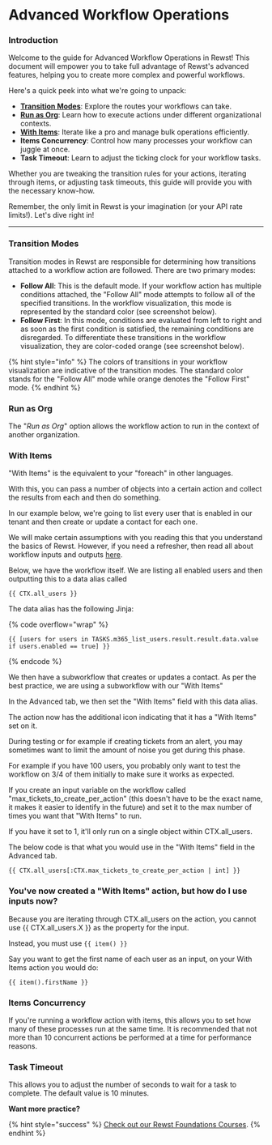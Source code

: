# Advanced Workflow Operations

### Introduction

Welcome to the guide for Advanced Workflow Operations in Rewst! This document will empower you to take full advantage of Rewst's advanced features, helping you to create more complex and powerful workflows.

Here's a quick peek into what we're going to unpack:

* [**Transition Modes**](advanced-workflow-operations.md#transition-modes): Explore the routes your workflows can take.
* [**Run as Org**](advanced-workflow-operations.md#run-as-org): Learn how to execute actions under different organizational contexts.
* [**With Items**](advanced-workflow-operations.md#with-items): Iterate like a pro and manage bulk operations efficiently.
* **Items Concurrency**: Control how many processes your workflow can juggle at once.
* **Task Timeout**: Learn to adjust the ticking clock for your workflow tasks.

Whether you are tweaking the transition rules for your actions, iterating through items, or adjusting task timeouts, this guide will provide you with the necessary know-how.

Remember, the only limit in Rewst is your imagination (or your API rate limits!). Let's dive right in!

***

### Transition Modes

Transition modes in Rewst are responsible for determining how transitions attached to a workflow action are followed. There are two primary modes:

* **Follow All**: This is the default mode. If your workflow action has multiple conditions attached, the "Follow All" mode attempts to follow all of the specified transitions. In the workflow visualization, this mode is represented by the standard color (see screenshot below).
* **Follow First**: In this mode, conditions are evaluated from left to right and as soon as the first condition is satisfied, the remaining conditions are disregarded. To differentiate these transitions in the workflow visualization, they are color-coded orange (see screenshot below).

{% hint style="info" %}
The colors of transitions in your workflow visualization are indicative of the transition modes. The standard color stands for the "Follow All" mode while orange denotes the "Follow First" mode.
{% endhint %}

### Run as Org

The "_Run as Org_" option allows the workflow action to run in the context of another organization.

### With Items

"With Items" is the equivalent to your "foreach" in other languages.

With this, you can pass a number of objects into a certain action and collect the results from each and then do something.

In our example below, we're going to list every user that is enabled in our tenant and then create or update a contact for each one.

We will make certain assumptions with you reading this that you understand the basics of Rewst. However, if you need a refresher, then read all about workflow inputs and outputs [here](https://docs.rewst.help/documentation/workflows/data-input-and-output).

Below, we have the workflow itself. We are listing all enabled users and then outputting this to a data alias called

```django
{{ CTX.all_users }}
```

The data alias has the following Jinja:

{% code overflow="wrap" %}
```django
{{ [users for users in TASKS.m365_list_users.result.result.data.value if users.enabled == true] }}
```
{% endcode %}

We then have a subworkflow that creates or updates a contact. As per the best practice, we are using a subworkflow with our "With Items"

In the Advanced tab, we then set the "With Items" field with this data alias.

The action now has the additional icon indicating that it has a "With Items" set on it.

During testing or for example if creating tickets from an alert, you may sometimes want to limit the amount of noise you get during this phase.

For example if you have 100 users, you probably only want to test the workflow on 3/4 of them initially to make sure it works as expected.

If you create an input variable on the workflow called "max\_tickets\_to\_create\_per\_action" (this doesn't have to be the exact name, it makes it easier to identify in the future) and set it to the max number of times you want that "With Items" to run.

If you have it set to 1, it'll only run on a single object within CTX.all\_users.

The below code is that what you would use in the "With Items" field in the Advanced tab.

```django
{{ CTX.all_users[:CTX.max_tickets_to_create_per_action | int] }}
```

### You've now created a "With Items" action, but how do I use inputs now?

Because you are iterating through CTX.all\_users on the action, you cannot use \{{ CTX.all\_users.X \}} as the property for the input.

Instead, you must use `{{ item() }}`

Say you want to get the first name of each user as an input, on your With Items action you would do:

```django
{{ item().firstName }}
```

### Items Concurrency

If you're running a workflow action with items, this allows you to set how many of these processes run at the same time. It is recommended that not more than 10 concurrent actions be performed at a time for performance reasons.

### Task Timeout

This allows you to adjust the number of seconds to wait for a task to complete. The default value is 10 minutes.

**Want more practice?**

{% hint style="success" %}
[Check out our Rewst Foundations Courses](../../../cluck-university/rewst-foundations/).
{% endhint %}
